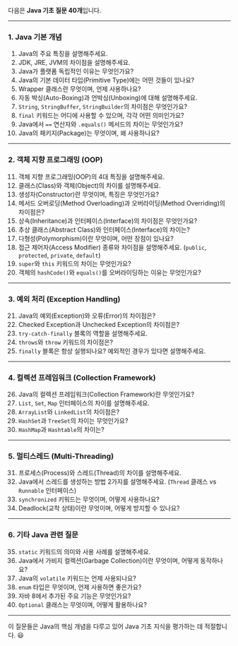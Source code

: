 다음은 **Java 기초 질문 40개**입니다.

---

### **1. Java 기본 개념**
1. Java의 주요 특징을 설명해주세요.  
2. JDK, JRE, JVM의 차이점을 설명해주세요.  
3. Java가 플랫폼 독립적인 이유는 무엇인가요?  
4. Java의 기본 데이터 타입(Primitive Type)에는 어떤 것들이 있나요?  
5. Wrapper 클래스란 무엇이며, 언제 사용하나요?  
6. 자동 박싱(Auto-Boxing)과 언박싱(Unboxing)에 대해 설명해주세요.  
7. `String`, `StringBuffer`, `StringBuilder`의 차이점은 무엇인가요?  
8. `final` 키워드는 어디에 사용할 수 있으며, 각각 어떤 의미인가요?  
9. Java에서 `==` 연산자와 `.equals()` 메서드의 차이는 무엇인가요?  
10. Java의 패키지(Package)는 무엇이며, 왜 사용하나요?  

---

### **2. 객체 지향 프로그래밍 (OOP)**
11. 객체 지향 프로그래밍(OOP)의 4대 특징을 설명해주세요.  
12. 클래스(Class)와 객체(Object)의 차이를 설명해주세요.  
13. 생성자(Constructor)란 무엇이며, 특징은 무엇인가요?  
14. 메서드 오버로딩(Method Overloading)과 오버라이딩(Method Overriding)의 차이점은?  
15. 상속(Inheritance)과 인터페이스(Interface)의 차이점은 무엇인가요?  
16. 추상 클래스(Abstract Class)와 인터페이스(Interface)의 차이는?  
17. 다형성(Polymorphism)이란 무엇이며, 어떤 장점이 있나요?  
18. 접근 제어자(Access Modifier) 종류와 차이점을 설명해주세요. (`public`, `protected`, `private`, `default`)  
19. `super`와 `this` 키워드의 차이는 무엇인가요?  
20. 객체의 `hashCode()`와 `equals()`를 오버라이딩하는 이유는 무엇인가요?  

---

### **3. 예외 처리 (Exception Handling)**
21. Java의 예외(Exception)와 오류(Error)의 차이점은?  
22. Checked Exception과 Unchecked Exception의 차이점은?  
23. `try-catch-finally` 블록의 역할을 설명해주세요.  
24. `throws`와 `throw` 키워드의 차이점은?  
25. `finally` 블록은 항상 실행되나요? 예외적인 경우가 있다면 설명해주세요.  

---

### **4. 컬렉션 프레임워크 (Collection Framework)**
26. Java의 컬렉션 프레임워크(Collection Framework)란 무엇인가요?  
27. `List`, `Set`, `Map` 인터페이스의 차이를 설명해주세요.  
28. `ArrayList`와 `LinkedList`의 차이점은?  
29. `HashSet`과 `TreeSet`의 차이는 무엇인가요?  
30. `HashMap`과 `Hashtable`의 차이는?  

---

### **5. 멀티스레드 (Multi-Threading)**
31. 프로세스(Process)와 스레드(Thread)의 차이를 설명해주세요.  
32. Java에서 스레드를 생성하는 방법 2가지를 설명해주세요. (`Thread` 클래스 vs `Runnable` 인터페이스)  
33. `synchronized` 키워드는 무엇이며, 어떻게 사용하나요?  
34. Deadlock(교착 상태)이란 무엇이며, 어떻게 방지할 수 있나요?  

---

### **6. 기타 Java 관련 질문**
35. `static` 키워드의 의미와 사용 사례를 설명해주세요.  
36. Java에서 가비지 컬렉션(Garbage Collection)이란 무엇이며, 어떻게 동작하나요?  
37. Java의 `volatile` 키워드는 언제 사용되나요?  
38. `enum` 타입은 무엇이며, 언제 사용하면 좋은가요?  
39. 자바 8에서 추가된 주요 기능은 무엇인가요?  
40. `Optional` 클래스는 무엇이며, 어떻게 활용하나요?  

---

이 질문들은 Java의 핵심 개념을 다루고 있어 Java 기초 지식을 평가하는 데 적절합니다. 😃